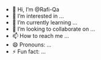 - 👋 Hi, I’m @Rafi-Qa
- 👀 I’m interested in ...
- 🌱 I’m currently learning ...
- 💞️ I’m looking to collaborate on ...
- 📫 How to reach me ...
- 😄 Pronouns: ...
- ⚡ Fun fact: ...

<!---
Rafi-Qa/Rafi-Qa is a ✨ special ✨ repository because its `README.md` (this file) appears on your GitHub profile.
You can click the Preview link to take a look at your changes.
--->
